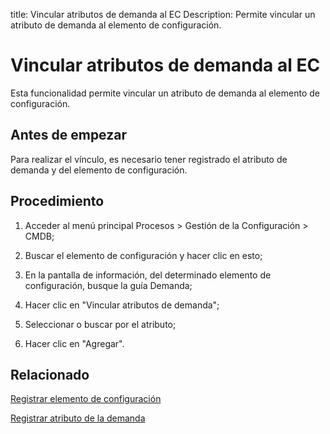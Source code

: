title:  Vincular atributos de demanda al EC 
Description: Permite vincular un atributo de demanda al elemento de configuración. 
# Vincular atributos de demanda al EC

Esta funcionalidad permite vincular un atributo de demanda al elemento de configuración.

Antes de empezar
----------------

Para realizar el vínculo, es necesario tener registrado el atributo de demanda y
del elemento de configuración.

Procedimiento
-------------

1.  Acceder al menú principal Procesos \> Gestión de la Configuración \> CMDB;

2.  Buscar el elemento de configuración y hacer clic en esto;

3.  En la pantalla de información, del determinado elemento de configuración,
    busque la guía Demanda;

4.  Hacer clic en "Vincular atributos de demanda";

5.  Seleccionar o buscar por el atributo;

6.  Hacer clic en "Agregar".

Relacionado
----------------

[Registrar elemento de configuración](/es-es/citsmart-platform-9/processes/configuration/use/register-CI.html)

[Registrar atributo de la demanda](/es-es/citsmart-platform-9/processes/demand/use/register-demand-attribute.html)

<!-- !!! tip "About"

    <b>Product/Version:</b> CITSmart | 8.00 &nbsp;&nbsp;
    <b>Updated:</b>01/21/2021 – Larissa Lourenço


